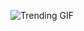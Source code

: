 ![Trending GIF](https://media4.giphy.com/media/v1.Y2lkPThiYjIxNzcyc2tmcjFnenF4bzdqMW1ycHluYjgzZTd2OTJjd2FrdXc3NWJwaDY1NSZlcD12MV9naWZzX3NlYXJjaCZjdD1n/MT5UUV1d4CXE2A37Dg/giphy.gif)
